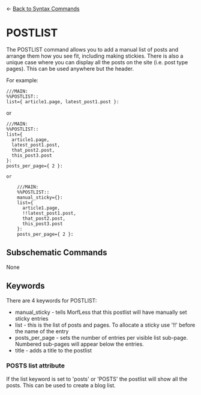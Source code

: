 <- [Back to Syntax Commands](syntax-commands.md)

# POSTLIST

The POSTLIST command allows you to add a manual list of posts and arrange them how you see fit, including making stickies.
There is also a unique case where you can display all the posts on the site (i.e. post type pages). This can be used anywhere but the header.

For example:

    ///MAIN:
    %%POSTLIST::
    list={ article1.page, latest_post1.post }:

or

    ///MAIN:
    %%POSTLIST::
    list={
      article1.page,
      latest_post1.post,
      that_post2.post,
      this_post3.post
    }:
    posts_per_page={ 2 }:

    or

        ///MAIN:
        %%POSTLIST::
        manual_sticky={}:
        list={
          article1.page,
          !!latest_post1.post,
          that_post2.post,
          this_post3.post
        }:
        posts_per_page={ 2 }:

## Subschematic Commands

None

## Keywords

There are 4 keywords for POSTLIST:

- manual_sticky - tells MorfLess that this postlist will have manually set sticky entries
- list - this is the list of posts and pages. To allocate a sticky use '!!' before the name of the entry
- posts_per_page - sets the number of entries per visible list sub-page. Numbered sub-pages will appear below the entries.
- title - adds a title to the postlist

### POSTS list attribute

If the list keyword is set to 'posts' or 'POSTS' the postlist will show all the posts. This can be used to create a blog list.
